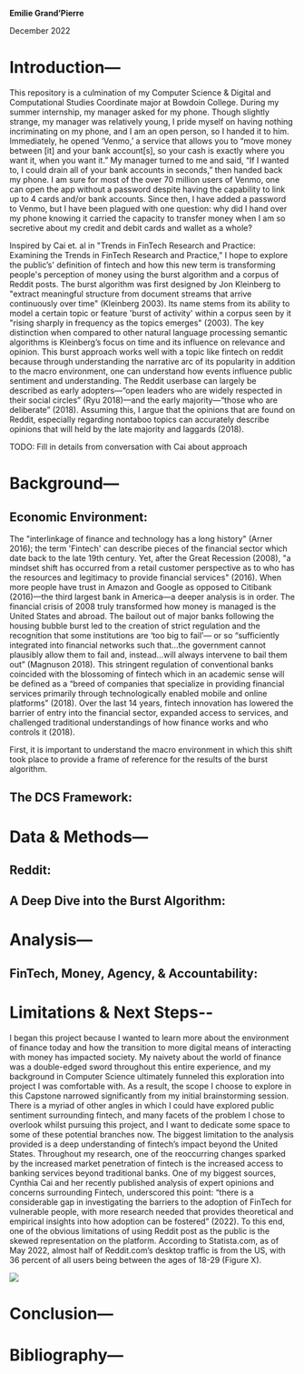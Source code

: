 **Emilie Grand’Pierre**

December 2022

# Introduction—
  This repository is a culmination of my Computer Science & Digital and Computational Studies Coordinate major at Bowdoin College. During my summer internship, my manager asked for my phone. Though slightly strange, my manager was relatively young, I pride myself on having nothing incriminating on my phone, and I am an open person, so I handed it to him. Immediately, he opened ‘Venmo,’ a service that allows you to “move money between [it] and your bank account[s], so your cash is exactly where you want it, when you want it.” My manager turned to me and said, “If I wanted to, I could drain all of your bank accounts in seconds,” then handed back my phone. I am sure for most of the over 70 million users of Venmo, one can open the app without a password despite having the capability to link up to 4 cards and/or bank accounts. Since then, I have added a password to Venmo, but I have been plagued with one question: why did I hand over my phone knowing it carried the capacity to transfer money when I am so secretive about my credit and debit cards and wallet as a whole?  
  
  Inspired by Cai et. al in "Trends in FinTech Research and Practice: Examining the Trends in FinTech Research and Practice,” I hope to explore the public’s' definition of fintech and how this new term is transforming people's perception of money using the burst algorithm and a corpus of Reddit posts. 
The burst algorithm was first designed by Jon Kleinberg to "extract meaningful structure from document streams that arrive continuously over time" (Kleinberg 2003). Its name stems from its ability to model a certain topic or feature 'burst of activity' within a corpus seen by it "rising sharply in frequency as the topics emerges" (2003). The key distinction when compared to other natural language processing semantic algorithms is Kleinberg’s focus on time and its influence on relevance and opinion. This burst approach works well with a topic like fintech on reddit because through understanding the narrative arc of its popularity in addition to the macro environment, one can understand how events influence public sentiment and understanding. The Reddit userbase can largely be described as early adopters—“open leaders who are widely respected in their social circles” (Ryu 2018)—and the early majority—“those who are deliberate” (2018). Assuming this, I argue that the opinions that are found on Reddit, especially regarding nontaboo topics can accurately describe opinions that will held by the late majority and laggards (2018). 

TODO: Fill in details from conversation with Cai about approach 


# Background—
## Economic Environment:
The "interlinkage of finance and technology has a long history" (Arner 2016); the term 'Fintech' can describe pieces of the financial sector which date back to the late 19th century. Yet, after the Great Recession (2008), "a mindset shift has occurred from a retail customer perspective as to who has the resources and legitimacy to provide financial services" (2016). When more people have trust in Amazon and Google as opposed to Citibank (2016)—the third largest bank in America—a deeper analysis is in order. The financial crisis of 2008 truly transformed how money is managed is the United States and abroad. The bailout out of major banks following the housing bubble burst led to the creation of strict regulation and the recognition that some institutions are ‘too big to fail’— or so “sufficiently integrated into financial networks such that…the government cannot plausibly allow them to fail and, instead…will always intervene to bail them out” (Magnuson 2018). This stringent regulation of conventional banks coincided with the blossoming of fintech which in an academic sense will be defined as a “breed of companies that specialize in providing financial services primarily through technologically enabled mobile and online platforms” (2018). Over the last 14 years, fintech innovation has lowered the barrier of entry into the financial sector, expanded access to services, and challenged traditional understandings of how finance works and who controls it (2018). 

First, it is important to understand the macro environment in which this shift took place to provide a frame of reference for the results of the burst algorithm. 

## The DCS Framework:

# Data & Methods—
## Reddit:
## A Deep Dive into the Burst Algorithm:

# Analysis—
## FinTech, Money, Agency, & Accountability: 

# Limitations & Next Steps--
  I began this project because I wanted to learn more about the environment of finance today and how the transition to more digital means of interacting with money has impacted society. My naivety about the world of finance was a double-edged sword throughout this entire experience, and my background in Computer Science ultimately funneled this exploration into project I was comfortable with. As a result, the scope I choose to explore in this Capstone narrowed significantly from my initial brainstorming session. There is a myriad of other angles in which I could have explored public sentiment surrounding fintech, and many facets of the problem I chose to overlook whilst pursuing this project, and I want to dedicate some space to some of these potential branches now. 
  The biggest limitation to the analysis provided is a deep understanding of fintech’s impact beyond the United States. Throughout my research, one of the reoccurring changes sparked by the increased market penetration of fintech is the increased access to banking services beyond traditional banks. One of my biggest sources, Cynthia Cai and her recently published analysis of expert opinions and concerns surrounding Fintech, underscored this point: “there is a considerable gap in investigating the barriers to the adoption of FinTech for vulnerable people, with more research needed that provides theoretical and empirical insights into how adoption can be fostered” (2022). To this end, one of the obvious limitations of using Reddit post as the public is the skewed representation on the platform. According to Statista.com, as of May 2022, almost half of Reddit.com’s desktop traffic is from the US, with 36 percent of all users being between the ages of 18-29 (Figure X).

![](/Users/egrandpi/Downloads/statistic_id325144_distribution-of-redditcom-traffic-2022-by-country.png)



# Conclusion—

# Bibliography—
